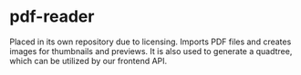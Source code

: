 # pdf-reader
Placed in its own repository due to licensing. Imports PDF files and creates images for thumbnails and previews. It is also used to generate a quadtree, which can be utilized by our frontend API.
